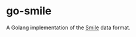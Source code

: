 # go-smile

A Golang implementation of the [Smile](https://github.com/FasterXML/smile-format-specification) data format.
